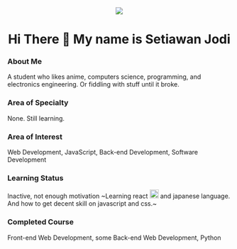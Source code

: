 <div align="center">
  <img src="https://53714w46j091.github.io/assets/me.png">
  <h1>Hi There 👋 My name is Setiawan Jodi</h1>
</div>

### About Me
A student who likes anime, computers science, programming, and electronics engineering. Or fiddling with stuff until it broke.
### Area of Specialty
None. Still learning.
### Area of Interest
Web Development, JavaScript, Back-end Development, Software Development
### Learning Status
Inactive, not enough motivation ~Learning react <img src="https://upload.wikimedia.org/wikipedia/commons/thumb/a/a7/React-icon.svg/2300px-React-icon.svg.png" width="20px"> and japanese language. And how to get decent skill on javascript and css.~
### Completed Course
Front-end Web Development, some Back-end Web Development, Python
